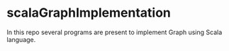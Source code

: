 # scalaGraphImplementation
In this repo several programs are present to implement Graph using Scala language.
